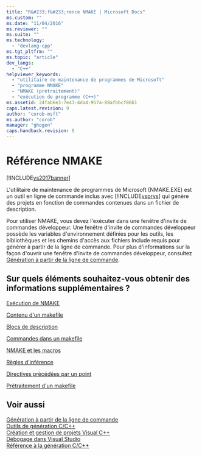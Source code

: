 ```yaml
---
title: "R&#233;f&#233;rence NMAKE | Microsoft Docs"
ms.custom: ""
ms.date: "11/04/2016"
ms.reviewer: ""
ms.suite: ""
ms.technology: 
  - "devlang-cpp"
ms.tgt_pltfrm: ""
ms.topic: "article"
dev_langs: 
  - "C++"
helpviewer_keywords: 
  - "utilitaire de maintenance de programmes de Microsoft"
  - "programme NMAKE"
  - "NMAKE (prétraitement)"
  - "exécution de programme (C++)"
ms.assetid: 24fab6e3-7e43-4da4-957a-88afbbcf8661
caps.latest.revision: 9
author: "corob-msft"
ms.author: "corob"
manager: "ghogen"
caps.handback.revision: 9
---
```

# R&#233;f&#233;rence NMAKE
[!INCLUDE[vs2017banner](../assembler/inline/includes/vs2017banner.md)]

L'utilitaire de maintenance de programmes de Microsoft \(NMAKE.EXE\) est un outil en ligne de commande inclus avec [!INCLUDE[vsprvs](../assembler/masm/includes/vsprvs_md.md)] qui génère des projets en fonction de commandes contenues dans un fichier de description.  
  
 Pour utiliser NMAKE, vous devez l'exécuter dans une fenêtre d'invite de commandes développeur.  Une fenêtre d'invite de commandes développeur possède les variables d'environnement définies pour les outils, les bibliothèques et les chemins d'accès aux fichiers Include requis pour générer à partir de la ligne de commande.  Pour plus d'informations sur la façon d'ouvrir une fenêtre d'invite de commandes développeur, consultez [Génération à partir de la ligne de commande](../build/building-on-the-command-line.md).  
  
## Sur quels éléments souhaitez\-vous obtenir des informations supplémentaires ?  
 [Exécution de NMAKE](../build/running-nmake.md)  
  
 [Contenu d'un makefile](../build/contents-of-a-makefile.md)  
  
 [Blocs de description](../build/description-blocks.md)  
  
 [Commandes dans un makefile](../build/commands-in-a-makefile.md)  
  
 [NMAKE et les macros](../build/macros-and-nmake.md)  
  
 [Règles d'inférence](../build/inference-rules.md)  
  
 [Directives précédées par un point](../build/dot-directives.md)  
  
 [Prétraitement d'un makefile](../build/makefile-preprocessing.md)  
  
## Voir aussi  
 [Génération à partir de la ligne de commande](../build/building-on-the-command-line.md)   
 [Outils de génération C\/C\+\+](../build/reference/c-cpp-build-tools.md)   
 [Création et gestion de projets Visual C\+\+](../ide/creating-and-managing-visual-cpp-projects.md)   
 [Débogage dans Visual Studio](../Topic/Debugging%20in%20Visual%20Studio.md)   
 [Référence à la génération C\/C\+\+](../build/reference/c-cpp-building-reference.md)